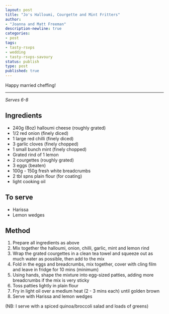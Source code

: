 ```yaml
---
layout: post
title: "Jo's Halloumi, Courgette and Mint Fritters"
author:
- "Joanna and Matt Freeman"
description-newline: true
categories:
- post
tags:
- tasty-rsvps
- wedding
- tasty-rsvps-savoury
status: publish
type: post
published: true
---
```


Happy married cheffing!

***

_Serves 6-8_

## Ingredients

* 240g (8oz) halloumi cheese (roughly grated)
* 1/2 red onion (finely diced)
* 1 large red chilli (finely diced)
* 3 garlic cloves (finely chopped)
* 1 small bunch mint (finely chopped)
* Grated rind of 1 lemon
* 2 courgettes (roughly grated)
* 3 eggs (beaten)
* 100g - 150g fresh white breadcrumbs
* 2 tbl spns plain flour (for coating)
* light cooking oil

## To serve

* Harissa
* Lemon wedges

## Method

1. Prepare all ingredients as above
1. Mix together the halloumi, onion, chilli, garlic, mint and lemon rind
1. Wrap the grated courgettes in a clean tea towel and squeeze out as much water as possible, then add to the mix
1. Fold in the eggs and breadcrumbs, mix together, cover with cling film and leave in fridge for 10 mins (minimum)
1. Using hands, shape the mixture into egg-sized patties, adding more breadcrumbs if the mix is very sticky
1. Toss patties lightly in plain flour
1. Fry in light oil over a medium heat (2 - 3 mins each) until golden brown
1. Serve with Harissa and lemon wedges

(NB: I serve with a spiced quinoa/broccoli salad and loads of greens)
